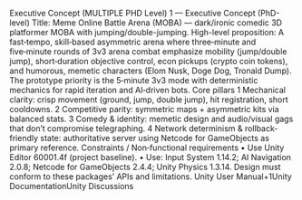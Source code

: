 Executive Concept (MULTIPLE PHD Level)
1 — Executive Concept (PhD-level)
Title: Meme Online Battle Arena (MOBA) — dark/ironic comedic 3D platformer MOBA with jumping/double-jumping.
High-level proposition: A fast‑tempo, skill‑based asymmetric arena where three‑minute and five‑minute rounds of 3v3 arena combat emphasize mobility (jump/double jump), short‑duration objective control, econ pickups (crypto coin tokens), and humorous, memetic characters (Elom Nusk, Doge Dog, Tronald Dump). The prototype priority is the 5‑minute 3v3 mode with deterministic mechanics for rapid iteration and AI‑driven bots.
Core pillars
	1	Mechanical clarity: crisp movement (ground, jump, double jump), hit registration, short cooldowns.
	2	Competitive parity: symmetric maps + asymmetric kits via balanced stats.
	3	Comedy & identity: memetic design and audio/visual gags that don’t compromise telegraphing.
	4	Network determinism & rollback-friendly state: authoritative server using Netcode for GameObjects as primary reference.
Constraints / Non‑functional requirements
	•	Use Unity Editor 60001.4f (project baseline).
	•	Use: Input System 1.14.2; AI Navigation 2.0.8; Netcode for GameObjects 2.4.4; Unity Physics 1.3.14. Design must conform to these packages’ APIs and limitations. Unity User Manual+1Unity DocumentationUnity Discussions
